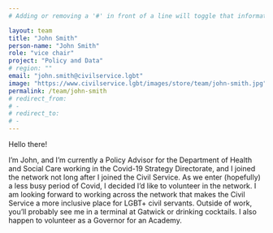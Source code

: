 ```yaml
---
# Adding or removing a '#' in front of a line will toggle that information off and on from being processed. 

layout: team
title: "John Smith"
person-name: "John Smith"
role: "vice chair"
project: "Policy and Data"
# region: ""
email: "john.smith@civilservice.lgbt"
image: "https://www.civilservice.lgbt/images/store/team/john-smith.jpg"
permalink: /team/john-smith
# redirect_from: 
# - 
# redirect_to: 
# - 
---
```


Hello there!
 
I’m John, and I’m currently a Policy Advisor for the Department of Health and Social Care working in the Covid-19 Strategy Directorate, and I joined the network not long after I joined the Civil Service. As we enter (hopefully) a less busy period of Covid, I decided I’d like to volunteer in the network. I am looking forward to working across the network that makes the Civil Service a more inclusive place for LGBT+ civil servants. Outside of work, you’ll probably see me in a terminal at Gatwick or drinking cocktails. I also happen to volunteer as a Governor for an Academy.